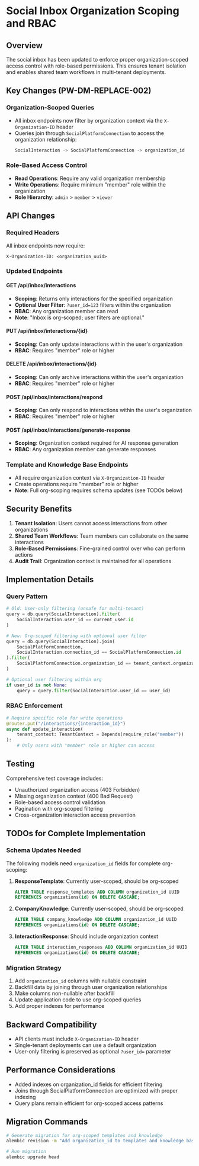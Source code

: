 # Social Inbox Organization Scoping and RBAC

## Overview

The social inbox has been updated to enforce proper organization-scoped access control with role-based permissions. This ensures tenant isolation and enables shared team workflows in multi-tenant deployments.

## Key Changes (PW-DM-REPLACE-002)

### Organization-Scoped Queries
- All inbox endpoints now filter by organization context via the `X-Organization-ID` header
- Queries join through `SocialPlatformConnection` to access the organization relationship:
  ```sql
  SocialInteraction -> SocialPlatformConnection -> organization_id
  ```

### Role-Based Access Control
- **Read Operations**: Require any valid organization membership
- **Write Operations**: Require minimum "member" role within the organization
- **Role Hierarchy**: `admin` > `member` > `viewer`

## API Changes

### Required Headers
All inbox endpoints now require:
```
X-Organization-ID: <organization_uuid>
```

### Updated Endpoints

#### GET /api/inbox/interactions
- **Scoping**: Returns only interactions for the specified organization
- **Optional User Filter**: `?user_id=123` filters within the organization
- **RBAC**: Any organization member can read
- **Note**: "Inbox is org-scoped; user filters are optional."

#### PUT /api/inbox/interactions/{id}
- **Scoping**: Can only update interactions within the user's organization
- **RBAC**: Requires "member" role or higher

#### DELETE /api/inbox/interactions/{id}
- **Scoping**: Can only archive interactions within the user's organization  
- **RBAC**: Requires "member" role or higher

#### POST /api/inbox/interactions/respond
- **Scoping**: Can only respond to interactions within the user's organization
- **RBAC**: Requires "member" role or higher

#### POST /api/inbox/interactions/generate-response
- **Scoping**: Organization context required for AI response generation
- **RBAC**: Any organization member can generate responses

### Template and Knowledge Base Endpoints
- All require organization context via `X-Organization-ID` header
- Create operations require "member" role or higher
- **Note**: Full org-scoping requires schema updates (see TODOs below)

## Security Benefits

1. **Tenant Isolation**: Users cannot access interactions from other organizations
2. **Shared Team Workflows**: Team members can collaborate on the same interactions
3. **Role-Based Permissions**: Fine-grained control over who can perform actions
4. **Audit Trail**: Organization context is maintained for all operations

## Implementation Details

### Query Pattern
```python
# Old: User-only filtering (unsafe for multi-tenant)
query = db.query(SocialInteraction).filter(
    SocialInteraction.user_id == current_user.id
)

# New: Org-scoped filtering with optional user filter
query = db.query(SocialInteraction).join(
    SocialPlatformConnection,
    SocialInteraction.connection_id == SocialPlatformConnection.id
).filter(
    SocialPlatformConnection.organization_id == tenant_context.organization_id
)

# Optional user filtering within org
if user_id is not None:
    query = query.filter(SocialInteraction.user_id == user_id)
```

### RBAC Enforcement
```python
# Require specific role for write operations
@router.put("/interactions/{interaction_id}")
async def update_interaction(
    tenant_context: TenantContext = Depends(require_role("member"))
):
    # Only users with "member" role or higher can access
```

## Testing

Comprehensive test coverage includes:
- Unauthorized organization access (403 Forbidden)
- Missing organization context (400 Bad Request)  
- Role-based access control validation
- Pagination with org-scoped filtering
- Cross-organization interaction access prevention

## TODOs for Complete Implementation

### Schema Updates Needed
The following models need `organization_id` fields for complete org-scoping:

1. **ResponseTemplate**: Currently user-scoped, should be org-scoped
   ```sql
   ALTER TABLE response_templates ADD COLUMN organization_id UUID 
   REFERENCES organizations(id) ON DELETE CASCADE;
   ```

2. **CompanyKnowledge**: Currently user-scoped, should be org-scoped  
   ```sql
   ALTER TABLE company_knowledge ADD COLUMN organization_id UUID
   REFERENCES organizations(id) ON DELETE CASCADE;
   ```

3. **InteractionResponse**: Should include organization context
   ```sql
   ALTER TABLE interaction_responses ADD COLUMN organization_id UUID
   REFERENCES organizations(id) ON DELETE CASCADE;
   ```

### Migration Strategy
1. Add `organization_id` columns with nullable constraint
2. Backfill data by joining through user organization relationships
3. Make columns non-nullable after backfill
4. Update application code to use org-scoped queries
5. Add proper indexes for performance

## Backward Compatibility

- API clients must include `X-Organization-ID` header
- Single-tenant deployments can use a default organization
- User-only filtering is preserved as optional `?user_id=` parameter

## Performance Considerations

- Added indexes on organization_id fields for efficient filtering
- Joins through SocialPlatformConnection are optimized with proper indexing
- Query plans remain efficient for org-scoped access patterns

## Migration Commands

```bash
# Generate migration for org-scoped templates and knowledge
alembic revision -m "Add organization_id to templates and knowledge base"

# Run migration
alembic upgrade head
```
